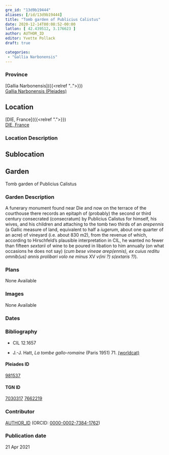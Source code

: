 ```yaml
---
gre_id: "13d9b19444"
aliases: [/id/13d9b19444]
title: "Tomb garden of Publicius Calistus"
date: 2020-12-14T00:08:52-00:00
latlon: [ 42.439512, 3.176623 ]
author: AUTHOR_ID
editor: Yvette Pollack
draft: true

categories:
 - "Gallia Narbonensis"
---
```


### Province

[Gallia Narbonensis]({{<relref "..">}}) \
[Gallia Narbonensis (Pleiades)](https://pleiades.stoa.org/places/981537)

<!-- ### Province Description -->



## Location

[DIE, France]({{<relref ".">}}) \
[DIE, France](https://pleiades.stoa.org/places/167716)

### Location Description

<!--### Location Description-->

<!-- LEAVE THIS BLANK FOR NOW -->

## Sublocation


<!--### Sublocation Description-->

<!-- DESCRIPTION -->

## Garden

Tomb garden of Publicius Calistus

<!-- ### Keywords -->


### Garden Description

A funerary monument found near Die and now on the terrace of the courthouse there records an epitaph of (probably) the second or third century consecrated (consecratum) by Publicius Calistus for himself, his wives, and his children and attaching to the tomb two thirds of an *arepennis* (a Gallic measure of land, equivalent to half a *iugerum*, about one quarter of an acre) of vineyard (i.e. about 830 m2), from the revenue of which, according to Hirschfeld’s plausible interpretation in CIL, he wanted no fewer than fifteen *sextarii* of wine to be poured in libation to him annually (on what occasions he does not say) (*cum bese vineae arep(ennis), ex cuius reditu  omnib(us) annis prolibari volo ne minus* XV *v(ini ?) s(extaris ?)*).         
<!-- text is from draft file -->

### Plans

None Available



### Images

None Available

### Dates


### Bibliography

- CIL 12.1657 <!-- Need more info about book -->

- J.-J. Hatt, *La tombe gallo-romaine* (Paris 1951) 71. [(worldcat)](http://www.worldcat.org/oclc/166053943)

#### Pleiades ID

[981537](https://pleiades.stoa.org/places/981537)

#### TGN ID

[7030317](http://vocab.getty.edu/page/tgn/7030317)
[7662219](http://vocab.getty.edu/page/tgn/7662219)

### Contributor

[AUTHOR_ID](link) (ORCID: [0000-0002-7384-1762](https://orcid.org/0000-0002-7384-1762))

### Publication date


21 Apr 2021

<!--### Related articles-->

<!-- Links to other related articles. Leave blank for now -->